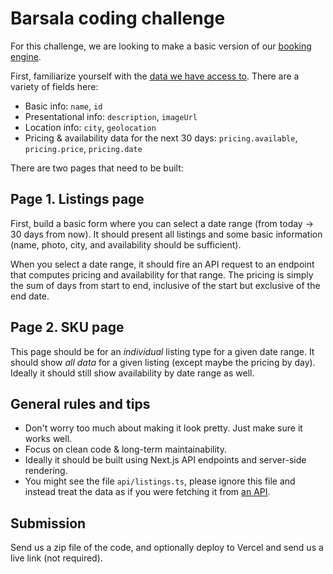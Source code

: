 # Barsala coding challenge

For this challenge, we are looking to make a basic version of our [booking engine](book.barsala.com).

First, familiarize yourself with the [data we have access to](https://sample-data.vercel.app/api/listings). There are a variety of fields here:

- Basic info: `name`, `id`
- Presentational info: `description`, `imageUrl`
- Location info: `city`, `geolocation`
- Pricing & availability data for the next 30 days: `pricing.available`, `pricing.price`, `pricing.date`

There are two pages that need to be built:

## Page 1. Listings page

First, build a basic form where you can select a date range (from today -> 30 days from now). It should present all listings and some basic information (name, photo, city, and availability should be sufficient).

When you select a date range, it should fire an API request to an endpoint that computes pricing and availability for that range. The pricing is simply the sum of days from start to end, inclusive of the start but exclusive of the end date.

## Page 2. SKU page

This page should be for an _individual_ listing type for a given date range. It should show _all data_ for a given listing (except maybe the pricing by day). Ideally it should still show availability by date range as well.

## General rules and tips

- Don't worry too much about making it look pretty. Just make sure it works well.
- Focus on clean code & long-term maintainability.
- Ideally it should be built using Next.js API endpoints and server-side rendering.
- You might see the file `api/listings.ts`, please ignore this file and instead treat the data as if you were fetching it from [an API](https://sample-data.vercel.app/api/listings).

## Submission

Send us a zip file of the code, and optionally deploy to Vercel and send us a live link (not required).
